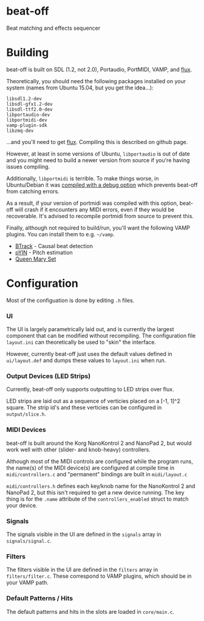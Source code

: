 beat-off
========

Beat matching and effects sequencer

Building
========

beat-off is built on SDL (1.2, not 2.0), Portaudio, PortMIDI, VAMP, and [flux](http://github.com/zbanks/flux).

Theoretically, you should need the following packages installed on your system (names from Ubuntu 15.04, but you get the idea...):
```
libsdl1.2-dev
libsdl-gfx1.2-dev
libsdl-ttf2.0-dev
libportaudio-dev
libportmidi-dev
vamp-plugin-sdk
libzmq-dev
```
...and you'll need to get [flux](http://github.com/zbanks/flux). Compiling this is described on github page.

However, at least in some versions of Ubuntu, `libportaudio` is out of date and you might need to build a newer version from source if you're having issues compiling.

Additionally, `libportmidi` is terrible. To make things worse, in Ubuntu/Debian it was [compiled with a debug option](https://bugs.debian.org/cgi-bin/bugreport.cgi?bug=765375) which prevents beat-off from catching errors. 

As a result, if your version of portmidi was compiled with this option, beat-off will crash if it encounters any MIDI errors, even if they would be recoverable. It's advised to recompile portmidi from source to prevent this.

Finally, although not required to build/run, you'll want the following VAMP plugins. You can install them to e.g. `~/vamp`.

- [BTrack](https://github.com/adamstark/BTrack) - Causal beat detection
- [pYIN](https://code.soundsoftware.ac.uk/projects/pyin) - Pitch estimation
- [Queen Mary Set](http://isophonics.net/QMVampPlugins)

Configuration
=============
Most of the configuation is done by editing `.h` files.

### UI
The UI is largely parametrically laid out, and is currently the largest component that can be modified without recompiling. The configuration file `layout.ini` can theoretically be used to "skin" the interface. 

However, currently beat-off just uses the default values defined in `ui/layout.def` and dumps these values to `layout.ini` when run.

### Output Devices (LED Strips)
Currently, beat-off only supports outputting to LED strips over flux. 

LED strips are laid out as a sequence of verticies placed on a [-1, 1]^2 square. The strip id's and these verticies can be configured in `output/slice.h`.

### MIDI Devices
beat-off is built around the Korg NanoKontrol 2 and NanoPad 2, but would work well with other (slider- and knob-heavy) controllers.

Although most of the MIDI controls are configured while the program runs, the name(s) of the MIDI device(s) are configured at compile time in `midi/controllers.c` and "permanent" bindings are built in `midi/layout.c`

`midi/controllers.h` defines each key/knob name for the NanoKontrol 2 and NanoPad 2, but this  isn't required to get a new device running. The key thing is for the `.name` attribute of the `controllers_enabled` struct to match your device.

### Signals
The signals visible in the UI are defined in the `signals` array in `signals/signal.c`.

### Filters
The filters visible in the UI are defined in the `filters` array in `filters/filter.c`. These correspond to VAMP plugins, which should be in your VAMP path.

### Default Patterns / Hits
The default patterns and hits in the slots are loaded in `core/main.c`.
